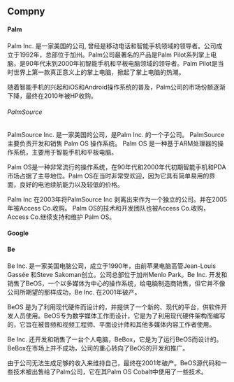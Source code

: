 

## Compny

#### Palm

Palm Inc. 是一家美国的公司, 曾经是移动电话和智能手机领域的领导者。公司成立于1992年，总部位于加州。Palm公司最著名的产品是Palm Pilot系列掌上电脑，是90年代末到2000年初智能手机和平板电脑领域的领导者。Palm Pilot是当时世界上第一款真正意义上的掌上电脑，掀起了掌上电脑的热潮。

随着智能手机的兴起和iOS和Android操作系统的普及，Palm公司的市场份额逐渐下降，最终在2010年被HP收购。

###### PalmSource

PalmSource Inc. 是一家美国的公司，是Palm Inc. 的一个子公司。 PalmSource 主要负责开发和销售 Palm OS 操作系统。 Palm OS 是一种基于ARM处理器的操作系统，主要用于智能手机和平板电脑。

Palm OS是一种非常流行的操作系统，在90年代和2000年代初期智能手机和PDA市场占据了主导地位。Palm OS在当时非常受欢迎，因为它具有简单易用的界面，良好的电池续航能力以及较低的价格。

Palm Inc 在2003年将PalmSource Inc 剥离出来作为一个独立的公司。并在2005年被Access Co.收购。 Palm OS的技术和开发团队也被Access Co.收购，Access Co.继续支持和维护 Palm OS。

#### Google

#### Be

Be Inc. 是一家美国电脑公司，成立于1990年，由前苹果电脑高管Jean-Louis Gassée 和Steve Sakoman创立。公司总部位于加州Menlo Park。Be Inc. 开发和销售了BeOS，一个以多媒体为中心的操作系统，给电脑制造商销售，但它并不像公司所期望的那样成功，Be Inc. 在2001年破产。

BeOS 是为了利用现代硬件而设计的，并提供了一个新的、现代的平台，供软件开发人员使用。BeOS专为数字媒体工作而设计，它是为了利用现代硬件架构而编写的，它旨在被音频和视频工程师、平面设计师和其他多媒体内容工作者使用。

Be Inc. 还开发和销售了一台个人电脑，BeBox，它是为了运行BeOS而设计的。 BeBox在市场上并不成功，公司的重心转向了BeOS的开发和推广。

由于公司无法生成足够的收入来维持自己，最终在2001年破产。BeOS源代码和一些技术被出售给了Palm公司，它在其Palm OS Cobalt中使用了一些技术。

